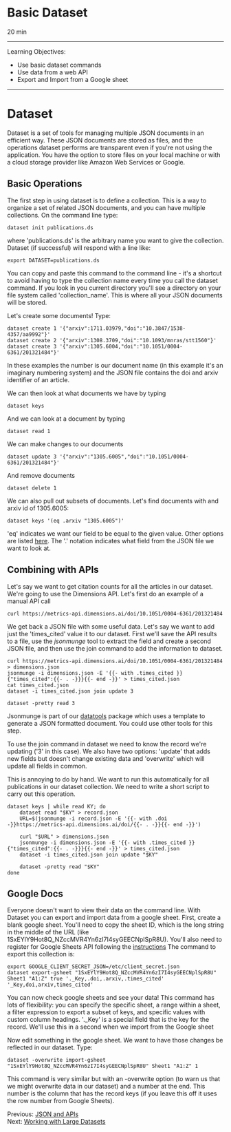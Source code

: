 # Basic Dataset

20 min

---

Learning Objectives:

* Use basic dataset commands
* Use data from a web API
* Export and Import from a Google sheet

---

# Dataset

Dataset is a set of tools for managing multiple JSON documents in an efficient
way.  These JSON documents are stored as files, and the operations dataset
performs are transparent even if you're not using the application.  You have
the option to store files on your local machine or with a cloud storage
provider like Amazon Web Services or Google.

## Basic Operations

The first step in using dataset is to define a collection.  This is a way to
organize a set of related JSON documents, and you can have multiple
collections.  On the command line type:

```
dataset init publications.ds
```

where 'publications.ds' is the arbitrary name you want to give the collection.
Dataset (if successful) will respond with a line like:

```
export DATASET=publications.ds
```

You can copy and paste this command to the command line - it's a shortcut to
avoid having to type the collection name every time you call the dataset
command.  If you look in you current directory you'll see a directory on 
your file system called 'collection_name'.  This is where all your JSON
documents will be stored.

Let's create some documents!  Type:

```
dataset create 1 '{"arxiv":1711.03979,"doi":"10.3847/1538-4357/aa9992"}'
dataset create 2 '{"arxiv":1308.3709,"doi":"10.1093/mnras/stt1560"}'
dataset create 3 '{"arxiv":1305.6004,"doi":"10.1051/0004-6361/201321484"}'
```

In these examples the number is our document name (in this example it's an
imaginary numbering system) and the JSON file contains
the doi and arxiv identifier of an article.

We can then look at what documents we have by typing

```
dataset keys
```

And we can look at a document by typing

```
dataset read 1
```

We can make changes to our documents

```
dataset update 3 '{"arxiv":"1305.6005","doi":"10.1051/0004-6361/201321484"}'
```

And remove documents

```
dataset delete 1
```

We can also pull out subsets of documents.  Let's find documents with and arxiv
id of 1305.6005:

```
dataset keys '(eq .arxiv "1305.6005")'
```

'eq' indicates we want our field to be equal to the given value. Other options
are listed
[here](https://caltechlibrary.github.io/dataset/docs/dataset/keys.html). 
The '.' notation indicates what field from the JSON file we want to look at.

## Combining with APIs

Let's say we want to get citation counts for all the articles in our dataset.
We're going to use the Dimensions API.  Let's first do an example of a manual
API call

```
curl https://metrics-api.dimensions.ai/doi/10.1051/0004-6361/201321484
```
 
We get back a JSON file with some useful data.  Let's say we want to add just
the 'times_cited' value it to our dataset.
First we'll save the API results to a file, use the _jsonmunge_ tool to extract
the field and create a second JSON file, and then use the join command to add the information to
dataset.

```
curl https://metrics-api.dimensions.ai/doi/10.1051/0004-6361/201321484 > dimensions.json
jsonmunge -i dimensions.json -E '{{- with .times_cited }}{"times_cited":{{- . -}}}{{- end -}}' > times_cited.json
cat times_cited.json
dataset -i times_cited.json join update 3 

dataset -pretty read 3
```

Jsonmunge is part of our
[datatools](https://github.com/caltechlibrary/datatools) package which uses a
template to generate a JSON formatted document.  You could use other tools for
this step.

To use the join command in dataset we need to know the record we're updating ('3' in this
case).  We also have two options: 'update' that adds new fields but doesn't change existing
data and 'overwrite' which will update all fields in common.

This is annoying to do by hand.  We want to run this automatically for all publications
in our dataset collection.  We need to write a short script to carry out this
operation.

```
dataset keys | while read KY; do
    dataset read "$KY" > record.json
    URL=$(jsonmunge -i record.json -E '{{- with .doi -}}https://metrics-api.dimensions.ai/doi/{{- . -}}{{- end -}}')

    curl "$URL" > dimensions.json
    jsonmunge -i dimensions.json -E '{{- with .times_cited }}{"times_cited":{{- . -}}}{{- end -}}' > times_cited.json
    dataset -i times_cited.json join update "$KY"

    dataset -pretty read "$KY"
done
```

## Google Docs

Everyone doesn't want to view their data on the command line.  With Dataset you
can export and import data from a google sheet.  First, create a blank google
sheet.  You'll need to copy the sheet ID, which is the long string in the
middle of the URL (like 1SxEYlY9Hot8Q_NZccMVR4Yn6zI7I4syGEECNplSpR8U).  You'll
also need to register for Google Sheets API following the
[instructions](https://caltechlibrary.github.io/dataset/docs/dataset/import-gsheet.html)
The command to export this collection is:

```
export GOOGLE_CLIENT_SECRET_JSON=/etc/client_secret.json
dataset export-gsheet "1SxEYlY9Hot8Q_NZccMVR4Yn6zI7I4syGEECNplSpR8U" Sheet1 "A1:Z" true '._Key,.doi,.arxiv,.times_cited' '_Key,doi,arxiv,times_cited'
```

You can now check google sheets and see your data!  This command has lots of
flexibility: you can specify the specific sheet, a range within a sheet, a
filter expression to export a subset of keys, and specific values with custom
column headings. '.\_Key' is a special field that is the key for the record.
We'll use this in a second when we import from the Google sheet 

Now edit something in the google sheet.  We want to have those changes be
reflected in our dataset. Type:

```
dataset -overwrite import-gsheet "1SxEYlY9Hot8Q_NZccMVR4Yn6zI7I4syGEECNplSpR8U" Sheet1 "A1:Z" 1
```

This command is very similar but with an -overwrite option (to warn us that we
might overwrite data in our dataset) and a number at the end.  This number is the
column that has the record keys (if you leave this off it uses the row number
from Google Sheets). 

Previous: [JSON and APIs](00-intro-json-apis.html)  
Next: [Working with Large Datasets](02-large-data.html)  
